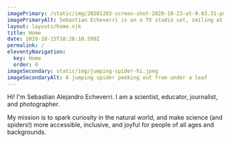 ```yaml
---
imagePrimary: /static/img/20201203-screen-shot-2020-10-23-at-9.03.31-pm-2.jpg
imagePrimaryAlt: Sebastian Echeverri is on a TV studio set, smiling at the camera
layout: layouts/home.njk
title: Home
date: 2020-10-15T18:28:10.599Z
permalink: /
eleventyNavigation:
  key: Home
  order: 0
imageSecondary: static/img/jumping-spider-hi.jpeg
imageSecondaryAlt: A jumping spider peeking out from under a leaf
---
```

Hi! I'm Sebastian Alejandro Echeverri. I am a scientist, educator, journalist, and photographer.

My mission is to spark curiosity in the natural world, and make science (and spiders!) more accessible, inclusive, and joyful for people of all ages and backgrounds.